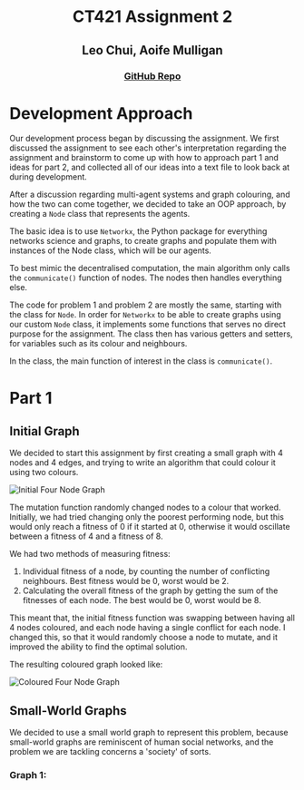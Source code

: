 
<div align="center">

<h1> CT421 Assignment 2 </h1>

<h2> Leo Chui, Aoife Mulligan </h2>

<h3><a href="https://www.github.com/czz592/ct421-assignment/">GitHub Repo</a></h3>

</div>

# Development Approach

Our development process began by discussing the assignment. We first discussed the assignment to see each other's interpretation regarding the assignment and brainstorm to come up with how to approach part 1 and ideas for part 2, and collected all of our ideas into a text file to look back at during development.

After a discussion regarding multi-agent systems and graph colouring, and how the two can come together, we decided to take an OOP approach, by creating a ``Node`` class that represents the agents. 

The basic idea is to use ``Networkx``, the Python package for everything networks science and graphs, to create graphs and populate them with instances of the Node class, which will be our agents.

To best mimic the decentralised computation, the main algorithm only calls the ``communicate()`` function of nodes. The nodes then handles everything else.

The code for problem 1 and problem 2 are mostly the same, starting with the class for ``Node``. In order for ``Networkx`` to be able to create graphs using our custom ``Node`` class, it implements some functions that serves no direct purpose for the assignment. The class then has various getters and setters, for variables such as its colour and neighbours. 

In the class, the main function of interest in the class is ``communicate()``.

# Part 1

## Initial Graph

We decided to start this assignment by first creating a small graph with 4 nodes and 4 edges, and trying to write an algorithm that could colour it using two colours.

![Initial Four Node Graph](/Images/initial-4nodes.jpg)

The mutation function randomly changed nodes to a colour that worked. Initially, we had tried changing only the poorest performing node, but this would only reach a fitness of 0 if it started at 0, otherwise it would oscillate between a fitness of 4 and a fitness of 8.

We had two methods of measuring fitness: 
1. Individual fitness of a node, by counting the number of conflicting neighbours. Best fitness would be 0, worst would be 2.
2. Calculating the overall fitness of the graph by getting the sum of the fitnesses of each node. The best would be 0, worst would be 8.

This meant that, the initial fitness function was swapping between having all 4 nodes coloured, and each node having a single conflict for each node.
I changed this, so that it would randomly choose a node to mutate, and it improved the ability to find the optimal solution.

The resulting coloured graph looked like:

![Coloured Four Node Graph](/Images/colored-4nodes.jpg)

## Small-World Graphs

We decided to use a small world graph to represent this problem, because small-world graphs are reminiscent of human social networks, and the problem we are tackling concerns a 'society' of sorts.

### Graph 1:


